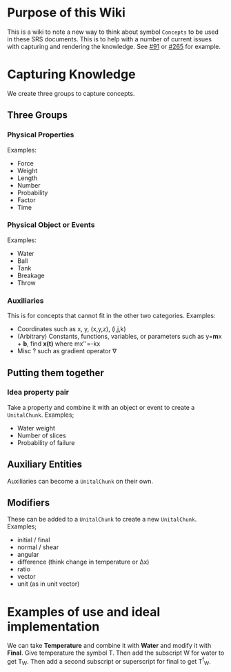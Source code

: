 # Purpose of this Wiki
This is a wiki to note a new way to think about symbol `Concepts` to be used in these SRS documents. This is to help with a number of current issues with capturing and rendering the knowledge. See [#91](https://github.com/JacquesCarette/literate-scientific-software/issues/91) or [#265](https://github.com/JacquesCarette/literate-scientific-software/issues/265) for example.

# Capturing Knowledge
We create three groups to capture concepts.
## Three Groups
### Physical Properties
Examples:
- Force
- Weight
- Length
- Number
- Probability
- Factor
- Time
### Physical Object or Events
Examples:
- Water
- Ball
- Tank
- Breakage
- Throw
### Auxiliaries
This is for concepts that cannot fit in the other two categories. Examples:
- Coordinates such as x, y, (x,y,z), (i,j,k)
- (Arbitrary) Constants, functions, variables, or parameters such as y=**m**x + **b**, find **x(t)** where mx''=-kx
- Misc ? such as gradient operator &nabla;
## Putting them together
### Idea property pair
Take a property and combine it with an object or event to create a `UnitalChunk`. Examples;
- Water weight
- Number of slices
- Probability of failure
## Auxiliary Entities
Auxiliaries can become a `UnitalChunk` on their own.
## Modifiers
These can be added to a `UnitalChunk` to create a new `UnitalChunk`. Examples;
- initial / final
- normal / shear
- angular
- difference (think change in temperature or &Delta;x)
- ratio
- vector 
- unit (as in unit vector)
# Examples of use and ideal implementation
We can take **Temperature** and combine it with **Water** and modify it with **Final**. Give temperature the symbol T. Then add the subscript W for water to get T<sub>W</sub>. Then add a second subscript or superscript for final to get T<sup>f</sup><sub>W</sub>.